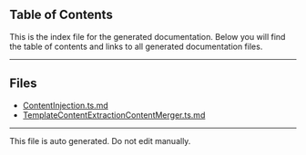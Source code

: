 ## Table of Contents

This is the index file for the generated documentation. Below you will find the table of contents and links to all generated documentation files.

---


## Files

- [ContentInjection.ts.md](ContentInjection.ts.md)
- [TemplateContentExtractionContentMerger.ts.md](TemplateContentExtractionContentMerger.ts.md)



---

This file is auto generated. Do not edit manually.
